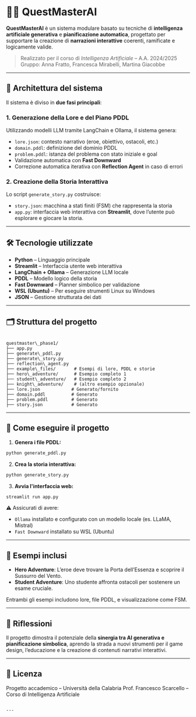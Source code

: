 

# 🧙‍♀️ QuestMasterAI

**QuestMasterAI** è un sistema modulare basato su tecniche di **intelligenza artificiale generativa** e **pianificazione automatica**, progettato per supportare la creazione di **narrazioni interattive** coerenti, ramificate e logicamente valide.

> Realizzato per il corso di *Intelligenza Artificiale* – A.A. 2024/2025  
> Gruppo: Anna Fratto, Francesca Mirabelli, Martina Giacobbe

---

## 🧩 Architettura del sistema

Il sistema è diviso in **due fasi principali**:

### 1. Generazione della Lore e del Piano PDDL
Utilizzando modelli LLM tramite LangChain e Ollama, il sistema genera:
- `lore.json`: contesto narrativo (eroe, obiettivo, ostacoli, etc.)
- `domain.pddl`: definizione del dominio PDDL
- `problem.pddl`: istanza del problema con stato iniziale e goal
- Validazione automatica con **Fast Downward**
- Correzione automatica iterativa con **Reflection Agent** in caso di errori

### 2. Creazione della Storia Interattiva
Lo script `generate_story.py` costruisce:
- `story.json`: macchina a stati finiti (FSM) che rappresenta la storia
- `app.py`: interfaccia web interattiva con **Streamlit**, dove l’utente può esplorare e giocare la storia.

---

## 🛠️ Tecnologie utilizzate

- **Python** – Linguaggio principale
- **Streamlit** – Interfaccia utente web interattiva
- **LangChain + Ollama** – Generazione LLM locale
- **PDDL** – Modello logico della storia
- **Fast Downward** – Planner simbolico per validazione
- **WSL (Ubuntu)** – Per eseguire strumenti Linux su Windows
- **JSON** – Gestione strutturata dei dati

---

## 🗂️ Struttura del progetto

```

questmaster\_phase1/
├── app.py
├── generate\_pddl.py
├── generate\_story.py
├── reflection\_agent.py
├── example\_files/       # Esempi di lore, PDDL e storie
├── hero\_adventure/      # Esempio completo 1
├── student\_adventure/   # Esempio completo 2
├── knight\_adventure/    # (altro esempio opzionale)
├── lore.json            # Generato/fornito
├── domain.pddl          # Generato
├── problem.pddl         # Generato
├── story.json           # Generato

````

---

## 🚀 Come eseguire il progetto

1. **Genera i file PDDL:**

```bash
python generate_pddl.py
````

2. **Crea la storia interattiva:**

```bash
python generate_story.py
```

3. **Avvia l'interfaccia web:**

```bash
streamlit run app.py
```

⚠️ Assicurati di avere:

* `Ollama` installato e configurato con un modello locale (es. LLaMA, Mistral)
* `Fast Downward` installato su WSL (Ubuntu)

---

## 📖 Esempi inclusi

* **Hero Adventure**: L’eroe deve trovare la Porta dell’Essenza e scoprire il Sussurro del Vento.
* **Student Adventure**: Uno studente affronta ostacoli per sostenere un esame cruciale.

Entrambi gli esempi includono lore, file PDDL, e visualizzazione come FSM.

---

## 🧠 Riflessioni

Il progetto dimostra il potenziale della **sinergia tra AI generativa e pianificazione simbolica**, aprendo la strada a nuovi strumenti per il game design, l’educazione e la creazione di contenuti narrativi interattivi.

---

## 📄 Licenza

Progetto accademico – Università della Calabria
Prof. Francesco Scarcello – Corso di Intelligenza Artificiale


```

---
```
